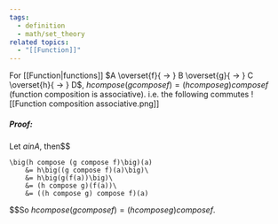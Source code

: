 ```yaml
---
tags:
  - definition
  - math/set_theory
related topics:
  - "[[Function]]"
---
```

For [[Function|functions]] $A \overset{f}{ -> } B \overset{g}{ -> } C \overset{h}{ -> } D$, $h compose (g compose f)= (h compose g) compose f$ (function composition is associative). i.e. the following commutes
![[Function composition associative.png]]
##### Proof:
Let $a in A$, then$$

	\big(h compose (g compose f)\big)(a) 
		&= h\big((g compose f)(a)\big)\
		&= h\big(g(f(a))\big)\
		&= (h compose g)(f(a))\
		&= ((h compose g) compose f)(a)

$$So $h compose (g compose f)= (h compose g) compose f$.